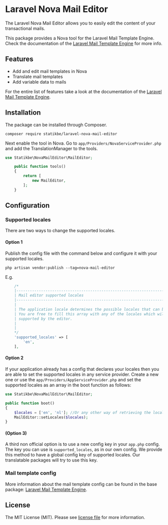 # Laravel Nova Mail Editor

The Laravel Nova Mail Editor allows you to easily edit the content of your transactional mails.

This package provides a Nova tool for the Laravel Mail Template Engine. Check the documentation of the [Laravel Mail Template Engine](https://github.com/statikbe/laravel-mail-template-engine) 
for more info.

## Features

- Add and edit mail templates in Nova
- Translate mail templates
- Add variable data to mails

For the entire list of features take a look at the documentation of the [Laravel Mail Template Engine](https://github.com/statikbe/laravel-mail-template-engine).

## Installation

The package can be installed through Composer.

```
composer require statikbe/laravel-nova-mail-editor
```

Next enable the tool in Nova. 
Go to `app/Providers/NovaServiceProvider.php` and add the TranslationManager to the tools.
```php
use Statikbe\NovaMailEditor\MailEditor;

    public function tools()
    {
        return [
            new MailEditor,
        ];
    }

```


## Configuration

### Supported locales
There are two ways to change the supported locales.
 
#### Option 1
Publish the config file with the command below and configure it with your supported locales.

```shell
php artisan vendor:publish --tag=nova-mail-editor
```

E.g.
```php
    /*
    |--------------------------------------------------------------------------
    | Mail editor supported locales
    |--------------------------------------------------------------------------
    |
    | The application locale determines the possible locales that can be used.
    | You are free to fill this array with any of the locales which will be
    | supported by the editor.
    |
    |
    */
    'supported_locales' => [
        'en',
    ],
```

#### Option 2
If your application already has a config that declares your locales then you are able to set the supported locales in 
any service provider. Create a new one or use the `app/Providers/AppServiceProvider.php` and set the supported locales 
as an array in the boot function as follows:

```php
use Statikbe\NovaMailEditor\MailEditor;

public function boot()
{
    $locales = ['en', 'nl']; //Or any other way of retrieving the locales;
    MailEditor::setLocales($locales);
}
```

#### (Option 3)
A third non official option is to use a new config key in your `app.php` config. The key you can use is `supported_locales`, as in our own config. We provide this method to have a global config key of supported locales. Our translatable packages will try to use this key.

### Mail template config
More information about the mail template config can be found in the base package: [Laravel Mail Template Engine](https://github.com/statikbe/laravel-mail-template-engine).


## License
The MIT License (MIT). Please see [license file](LICENSE.md) for more information.
